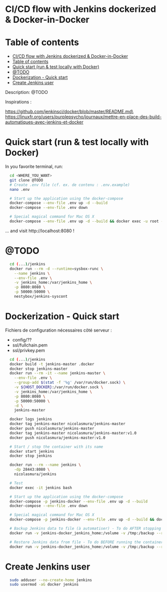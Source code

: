 # CI/CD flow with Jenkins dockerized & Docker-in-Docker

# Table of contents

- [CI/CD flow with Jenkins dockerized & Docker-in-Docker](#cicd-flow-with-jenkins-dockerized--docker-in-docker)
- [Table of contents](#table-of-contents)
- [Quick start (run & test locally with Docker)](#quick-start-run--test-locally-with-docker)
- [@TODO](#todo)
- [Dockerization - Quick start](#dockerization---quick-start)
- [Create Jenkins user](#create-jenkins-user)

Description: @TODO

Inspirations :

https://github.com/jenkinsci/docker/blob/master/README.md\
https://linuxfr.org/users/purplepsycho/journaux/mettre-en-place-des-build-automatiques-avec-jenkins-et-docker

# Quick start (run & test locally with Docker)

In you favorite terminal, run:

```bash
  cd <WHERE_YOU_WANT>
  git clone @TODO
  # Create .env file (cf. ex. de contenu : .env.example)
  nano .env

  # Start up the application using the docker-compose
  docker-compose --env-file .env up -d --build
  docker-compose --env-file .env down

  # Special magical command for Mac OS X
  docker-compose --env-file .env up -d --build && docker exec -u root -it jenkins-master bash -c 'chown :docker /var/run/docker.sock'
```

... and visit http://localhost:8080 !

# @TODO

```bash
  cd (...)/jenkins
  docker run --rm -d --runtime=sysbox-runc \
    --name jenkins \
    --env-file .env \
    -v jenkins_home:/var/jenkins_home \
    -p 8080:8080 \
    -p 50000:50000 \
    nestybox/jenkins-syscont
```

# Dockerization - Quick start

Fichiers de configuration nécessaires côté serveur :

* config/??
* ssl/fullchain.pem
* ssl/privkey.pem

```bash
  cd (...)/jenkins
  docker build -t jenkins-master .docker
  docker stop jenkins-master
  docker run --rm -it --name jenkins-master \
    --env-file .env \
    --group-add $(stat -f '%g' /var/run/docker.sock) \
    -v ${HOST_DOCKER}:/var/run/docker.sock \
    -v jenkins_home:/var/jenkins_home \
    -p 8080:8080 \
    -p 50000:50000 \
    -d \
    jenkins-master

  docker logs jenkins
  docker tag jenkins-master nicolasmura/jenkins-master
  docker push nicolasmura/jenkins-master
  docker tag jenkins-master nicolasmura/jenkins-master:v1.0
  docker push nicolasmura/jenkins-master:v1.0

  # Start / stop the container with its name
  docker start jenkins
  docker stop jenkins

  docker run --rm --name jenkins \
    -dp 28443:8080 \
    nicolasmura/jenkins

  # Test
  docker exec -it jenkins bash

  # Start up the application using the docker-compose
  docker-compose -p jenkins-docker --env-file .env up -d --build
  docker-compose --env-file .env down

  # Special magical command for Mac OS X
  docker-compose -p jenkins-docker --env-file .env up -d --build && docker exec -u root -it jenkins-master bash -c 'chown :docker /var/run/docker.sock'

  # Backup Jenkins data to file (à automatiser) - To do AFTER stopping the container
  docker run -v jenkins-docker_jenkins_home:/volume -v /tmp:/backup --rm loomchild/volume-backup backup jenkins-master

  # Restore Jenkins data from file - To do BEFORE running the container
  docker run -v jenkins-docker_jenkins_home:/volume -v /tmp:/backup --rm loomchild/volume-backup restore jenkins-master
```

# Create Jenkins user

```bash
  sudo adduser --no-create-home jenkins
  sudo usermod -aG docker jenkins
```
